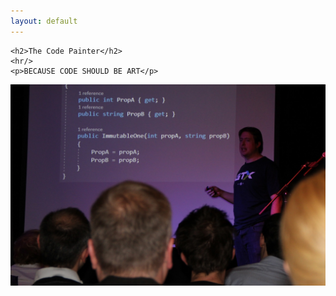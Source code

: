 ```yaml
---
layout: default
---
```


<!--start : hero -->
<div id="hero_cont">

  <div class="hero_txt">

    <h2>The Code Painter</h2>
    <hr/>
    <p>BECAUSE CODE SHOULD BE ART</p>
  </div>
<p><a href="#about" class="scroll"><i class="icon-angle-down"></i></a></p>
  <div class="hero_img">
    <img src="/Content/img/IMG_4858.JPG">
  </div>  
</div>
<!--end : hero -->